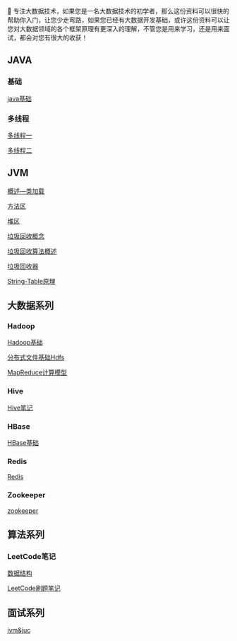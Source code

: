 👋 专注大数据技术，如果您是一名大数据技术的初学者，那么这份资料可以很快的帮助你入门，让您少走弯路，如果您已经有大数据开发基础，或许这份资料可以让您对大数据领域的各个框架原理有更深入的理解，不管您是用来学习，还是用来面试，都会对您有很大的收获！

## JAVA

### 基础

[java基础]()

### 多线程

[多线程一](https://github.com/justdoitMr/rzf.github.io/blob/main/Note/Java%E5%A4%9A%E7%BA%BF%E7%A8%8B%E4%B8%80%20.md)

[多线程二](https://github.com/justdoitMr/rzf.github.io/blob/main/Note/Java%E5%A4%9A%E7%BA%BF%E7%A8%8B%E4%BA%8C.md)

## JVM

[概述—类加载](https://github.com/justdoitMr/rzf.github.io/blob/main/Note/JVM-%E6%A6%82%E8%BF%B0_%E7%B1%BB%E5%8A%A0%E8%BD%BD.md)

[方法区](https://github.com/justdoitMr/rzf.github.io/blob/main/Note/JVM-%E6%96%B9%E6%B3%95%E5%8C%BA.md)

[堆区](https://github.com/justdoitMr/rzf.github.io/blob/main/Note/Jvm-%E5%A0%86%E5%8C%BA.md)

[垃圾回收概念](https://github.com/justdoitMr/rzf.github.io/blob/main/Note/JVM-%E5%9E%83%E5%9C%BE%E5%9B%9E%E6%94%B6%E7%9B%B8%E5%85%B3%E6%A6%82%E5%BF%B5.md)

[垃圾回收算法概述](https://github.com/justdoitMr/rzf.github.io/blob/main/Note/JVM-%E5%9E%83%E5%9C%BE%E5%9B%9E%E6%94%B6%E7%AE%97%E6%B3%95%E6%A6%82%E8%BF%B0.md)

[垃圾回收器](https://github.com/justdoitMr/rzf.github.io/blob/main/Note/JVM-%E5%9E%83%E5%9C%BE%E5%9B%9E%E6%94%B6%E5%99%A8.md)

[String-Table原理](https://github.com/justdoitMr/rzf.github.io/blob/main/Note/JVM-String-Table%E5%8E%9F%E7%90%86.md)

## 大数据系列

### Hadoop

[Hadoop基础](https://github.com/justdoitMr/rzf.github.io/blob/main/Note/Hadoop%E5%9F%BA%E7%A1%80.md)

[分布式文件基础Hdfs](https://github.com/justdoitMr/rzf.github.io/blob/main/Note/Hadoop%E5%9F%BA%E7%A1%80.md)

[MapReduce计算模型](https://github.com/justdoitMr/rzf.github.io/blob/main/Note/MapReduce.md)

### Hive

[Hive笔记](https://github.com/justdoitMr/rzf.github.io/blob/main/Note/Hive.md)

### HBase

[HBase基础](https://github.com/justdoitMr/rzf.github.io/blob/main/Note/HBase.md)

### Redis

[Redis](https://github.com/justdoitMr/rzf.github.io/blob/main/Note/Redis.md)

### Zookeeper

[zookeeper](https://github.com/justdoitMr/rzf.github.io/blob/main/Note/Zookeeper.md)

## 算法系列

### LeetCode笔记

[数据结构](https://github.com/justdoitMr/rzf.github.io/blob/main/Note/LeetCode.md)

[LeetCode刷题笔记](https://github.com/justdoitMr/rzf.github.io/blob/main/Note/LeetCode%E5%88%B7%E9%A2%98%E7%AC%94%E8%AE%B0.md)

## 面试系列

[jvm&juc](https://github.com/justdoitMr/rzf.github.io/blob/main/Note/%E9%AB%98%E9%A2%91%E9%9D%A2%E7%BB%8F.md)

